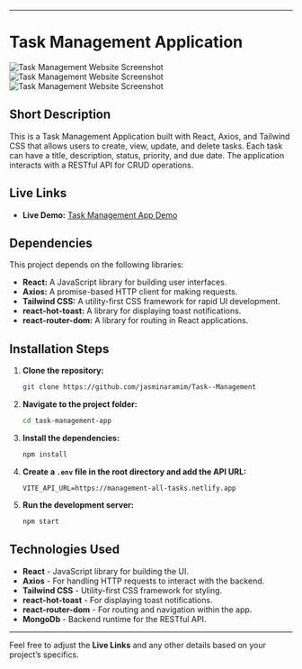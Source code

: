 
---

# Task Management Application
![Task Management Website Screenshot](./public/assets/Images/Screenshot%202025-02-22%20194752.png)
![Task Management Website Screenshot](./public/assets/images/Screenshot%202025-02-22%20194815.png)
![Task Management Website Screenshot](./public/assets/images/Screenshot%202025-02-22%20194908.png)
## Short Description

This is a Task Management Application built with React, Axios, and Tailwind CSS that allows users to create, view, update, and delete tasks. Each task can have a title, description, status, priority, and due date. The application interacts with a RESTful API for CRUD operations.

## Live Links

- **Live Demo:** [Task Management App Demo](https://management-all-tasks.netlify.app/)


## Dependencies

This project depends on the following libraries:

- **React:** A JavaScript library for building user interfaces.
- **Axios:** A promise-based HTTP client for making requests.
- **Tailwind CSS:** A utility-first CSS framework for rapid UI development.
- **react-hot-toast:** A library for displaying toast notifications.
- **react-router-dom:** A library for routing in React applications.

## Installation Steps

1. **Clone the repository:**
   ```bash
   git clone https://github.com/jasminaramim/Task--Management
   ```

2. **Navigate to the project folder:**
   ```bash
   cd task-management-app
   ```

3. **Install the dependencies:**
   ```bash
   npm install
   ```

4. **Create a `.env` file in the root directory and add the API URL:**
   ```plaintext
   VITE_API_URL=https://management-all-tasks.netlify.app
   ```

5. **Run the development server:**
   ```bash
   npm start
   ```


## Technologies Used

- **React** - JavaScript library for building the UI.
- **Axios** - For handling HTTP requests to interact with the backend.
- **Tailwind CSS** - Utility-first CSS framework for styling.
- **react-hot-toast** - For displaying toast notifications.
- **react-router-dom** - For routing and navigation within the app.
- **MongoDb** - Backend runtime for the RESTful API.

---

Feel free to adjust the **Live Links** and any other details based on your project’s specifics.
